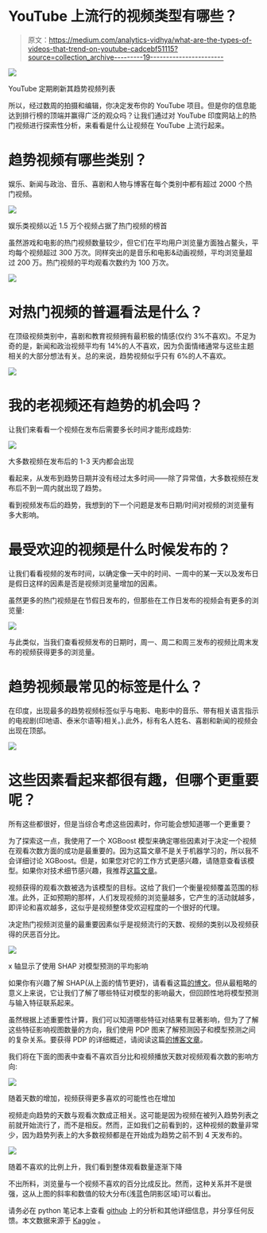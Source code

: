 # YouTube 上流行的视频类型有哪些？

> 原文：<https://medium.com/analytics-vidhya/what-are-the-types-of-videos-that-trend-on-youtube-cadcebf51115?source=collection_archive---------19----------------------->

![](img/eac7d84b1914fad5b8d85f1118756fc9.png)

YouTube 定期刷新其趋势视频列表

所以，经过数周的拍摄和编辑，你决定发布你的 YouTube 项目。但是你的信息能达到排行榜的顶端并赢得广泛的观众吗？让我们通过对 YouTube 印度网站上的热门视频进行探索性分析，来看看是什么让视频在 YouTube 上流行起来。

# 趋势视频有哪些类别？

娱乐、新闻与政治、音乐、喜剧和人物与博客在每个类别中都有超过 2000 个热门视频。

![](img/505016f9d8b1effd627510da5deb3f2c.png)

娱乐类视频以近 1.5 万个视频占据了热门视频的榜首

虽然游戏和电影的热门视频数量较少，但它们在平均用户浏览量方面独占鳌头，平均每个视频超过 300 万次。同样突出的是音乐和电影&动画视频，平均浏览量超过 200 万。热门视频的平均观看次数约为 100 万次。

![](img/328db5f61e4af1cb6c59e5e6d741fc2d.png)

# 对热门视频的普遍看法是什么？

在顶级视频类别中，喜剧和教育视频拥有最积极的情感(仅约 3%不喜欢)。不足为奇的是，新闻和政治视频平均有 14%的人不喜欢，因为负面情绪通常与这些主题相关的大部分想法有关。总的来说，趋势视频似乎只有 6%的人不喜欢。

![](img/1b580332c5a98d09dd5dfa137b168ea4.png)

# 我的老视频还有趋势的机会吗？

让我们来看看一个视频在发布后需要多长时间才能形成趋势:

![](img/1c6fb5b1c8138046865c7c62afc06b42.png)

大多数视频在发布后的 1-3 天内都会出现

看起来，从发布到趋势日期并没有经过太多时间——除了异常值，大多数视频在发布后不到一周内就出现了趋势。

看到视频发布后的趋势，我想到的下一个问题是发布日期/时间对视频的浏览量有多大影响。

# 最受欢迎的视频是什么时候发布的？

让我们看看视频的发布时间，以确定像一天中的时间、一周中的某一天以及发布日是假日这样的因素是否是视频浏览量增加的因素。

虽然更多的热门视频是在节假日发布的，但那些在工作日发布的视频会有更多的浏览量:

![](img/269c57520db553f96b1c73f23bdc2d83.png)

与此类似，当我们查看视频发布的日期时，周一、周二和周三发布的视频比周末发布的视频获得更多的浏览量。

# 趋势视频最常见的标签是什么？

在印度，出现最多的趋势视频标签似乎与电影、电影中的音乐、带有相关语言指示的电视剧(印地语、泰米尔语等)相关。).此外，标有名人姓名、喜剧和新闻的视频会出现在顶部。

![](img/ca111818513bdeefed5b087ffc25618d.png)

# 这些因素看起来都很有趣，但哪个更重要呢？

所有这些都很好，但是当综合考虑这些因素时，你可能会想知道哪一个更重要？

为了探索这一点，我使用了一个 XGBoost 模型来确定哪些因素对于决定一个视频在观看次数方面的成功是最重要的。因为这篇文章不是关于机器学习的，所以我不会详细讨论 XGBoost。但是，如果您对它的工作方式更感兴趣，请随意查看该模型。如果你对技术细节感兴趣，我推荐[这篇文章](/@gabrieltseng/gradient-boosting-and-xgboost-c306c1bcfaf5)。

视频获得的观看次数被选为该模型的目标。这给了我们一个衡量视频覆盖范围的标准。此外，正如预期的那样，人们发现视频的浏览量越多，它产生的活动就越多，即评论和喜欢越多，这似乎是视频整体受欢迎程度的一个很好的代理。

决定热门视频浏览量的最重要因素似乎是视频流行的天数、视频的类别以及视频获得的厌恶百分比。

![](img/74392b39988ab633eb94d640c547bdbf.png)

x 轴显示了使用 SHAP 对模型预测的平均影响

如果你有兴趣了解 SHAP(从上面的情节更好)，请看看这篇[的博文](/@gabrieltseng/interpreting-complex-models-with-shap-values-1c187db6ec83)。但从最粗略的意义上来说，它让我们了解了哪些特征对模型的影响最大，但回顾性地将模型预测与输入特征联系起来。

虽然根据上述重要性计算，我们可以知道哪些特征对结果有显著影响，但为了了解这些特征影响视图数量的方向，我们使用 PDP 图来了解预测因子和模型预测之间的复杂关系。要获得 PDP 的详细概述，请阅读这篇[的博客文章](https://towardsdatascience.com/introducing-pdpbox-2aa820afd312)。

我们将在下面的图表中查看不喜欢百分比和视频播放天数对视频观看次数的影响方向:

![](img/cde306e0d0e5f4acd534b230c5db8459.png)

随着天数的增加，视频获得更多喜欢的可能性也在增加

视频走向趋势的天数与观看次数成正相关。这可能是因为视频在被列入趋势列表之前就开始流行了，而不是相反。然而，正如我们之前看到的，这种视频的数量非常少，因为趋势列表上的大多数视频都是在开始成为趋势之前不到 4 天发布的。

![](img/60e6344e051cbae5a50e1cd5ba5de9d7.png)

随着不喜欢的比例上升，我们看到整体观看数量逐渐下降

不出所料，浏览量与一个视频不喜欢的百分比成反比。然而，这种关系并不是很强，这从上图的斜率和数值的较大分布(浅蓝色阴影区域)可以看出。

请务必在 python 笔记本上查看 [github](https://github.com/mdash/youtube-popular-videos) 上的分析和其他详细信息，并分享任何反馈。本文数据来源于 [Kaggle](https://www.kaggle.com/datasnaek/youtube-new) 。